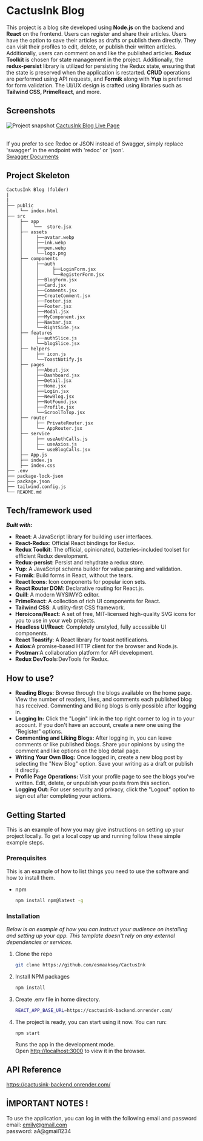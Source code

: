 # CactusInk Blog
This project is a blog site developed using **Node.js** on the backend and **React** on the frontend.
Users can register and share their articles. Users have the option to save their articles as drafts or publish them directly. They can visit their profiles to edit, delete, or publish their written articles. Additionally, users can comment on and like the published articles. **Redux Toolkit** is chosen for state management in the project. Additionally, the **redux-persist** library is utilized for persisting the Redux state, ensuring that the state is preserved when the application is restarted. **CRUD** operations are performed using API requests, and **Formik** along with **Yup** is preferred for form validation. The UI/UX design is crafted using libraries such as **Tailwind CSS, PrimeReact**, and more.

## Screenshots
![Project snapshot](./cactus.gif)
[CactusInk Blog Live Page](https://cactusink-esma.netlify.app/) <br><br>

If you prefer to see Redoc or JSON instead of Swagger, simply replace 'swagger' in the endpoint with 'redoc' or 'json'.<br>
[Swagger Documents](https://cactusink-backend.onrender.com/documents/swagger/)

## Project Skeleton

```
CactusInk Blog (folder)
|
|
├── public
│    └── index.html
├── src
│    ├── app
│    │    └──  store.jsx
│    ├── assets
│    │     ├──avatar.webp
│    │     ├──ink.webp
│    │     ├──pen.webp
│    │     └──logo.png
│    ├── components
│    │     ├──auth
│    │     │     ├──LoginForm.jsx
│    │     │     └──RegisterForm.jsx
│    │     ├──BlogForm.jsx
│    │     ├──Card.jsx
│    │     ├──Comments.jsx
│    │     ├──CreateComment.jsx
│    │     ├──Footer.jsx
│    │     ├──Footer.jsx
│    │     ├──Modal.jsx
│    │     ├──MyComponent.jsx
│    │     ├──Navbar.jsx
│    │     └──RightSide.jsx
│    ├── features
│    │     ├──authSlice.js
│    │     └──blogSlice.jsx
│    ├── helpers
│    │     ├── icon.js
│    │     └──ToastNotify.js
│    ├── pages
│    │     ├──About.jsx
│    │     ├──Dashboard.jsx
│    │     ├──Detail.jsx
│    │     ├──Home.jsx
│    │     ├──Login.jsx
│    │     ├──NewBlog.jsx
│    │     ├──NotFound.jsx
│    │     ├──Profile.jsx
│    │     └──ScroolToTop.jsx
│    ├── router
│    │     ├── PrivateRouter.jsx
│    │     └── AppRouter.jsx
│    ├── service
│    │     ├── useAuthCalls.js
│    │     ├── useAxios.js
│    │     └── useBlogCalls.jsx
│    ├── App.js
│    ├── index.js
│    ├── index.css
├── .env
├── package-lock-json
├── package.json
├── tailwind.config.js
└── README.md
```

## Tech/framework used
***Built with:*** <br>
- **React**: A JavaScript library for building user interfaces.<br>
- **React-Redux**: Official React bindings for Redux.<br>
- **Redux Toolkit**: The official, opinionated, batteries-included toolset for efficient Redux development.<br>
- **Redux-persist**: Persist and rehydrate a redux store.<br>
- **Yup**: A JavaScript schema builder for value parsing and validation.<br>
- **Formik**: Build forms in React, without the tears.<br>
- **React Icons**: Icon components for popular icon sets.<br>
- **React Router DOM**: Declarative routing for React.js.<br>
- **Quill**: A modern WYSIWYG editor.<br>
- **PrimeReact**: A collection of rich UI components for React.<br>
- **Tailwind CSS**: A utility-first CSS framework.<br>
- **Heroicons/React**: A set of free, MIT-licensed high-quality SVG icons for you to use in your web projects.<br>
- **Headless UI/React**: Completely unstyled, fully accessible UI components.<br>
- **React Toastify**: A React library for toast notifications.<br>
- **Axios**:A promise-based HTTP client for the browser and Node.js.<br>
- **Postman**:A collaboration platform for API development.<br>
- **Redux DevTools**:DevTools for Redux.<br>

## How to use?
- **Reading Blogs:**
Browse through the blogs available on the home page.
View the number of readers, likes, and comments each published blog has received.
Commenting and liking blogs is only possible after logging in.<br>
- **Logging In:**
Click the "Login" link in the top right corner to log in to your account.
If you don't have an account, create a new one using the "Register" options.<br>
- **Commenting and Liking Blogs:**
After logging in, you can leave comments or like published blogs.
Share your opinions by using the comment and like options on the blog detail page.<br>
- **Writing Your Own Blog:**
Once logged in, create a new blog post by selecting the "New Blog" option.
Save your writing as a draft or publish it directly.<br>
- **Profile Page Operations:**
Visit your profile page to see the blogs you've written.
Edit, delete, or unpublish your posts from this section.<br>
- **Logging Out:**
For user security and privacy, click the "Logout" option to sign out after completing your actions.

## Getting Started

This is an example of how you may give instructions on setting up your project locally.
To get a local copy up and running follow these simple example steps.

### Prerequisites

This is an example of how to list things you need to use the software and how to install them.

- npm
  ```sh
  npm install npm@latest -g

### Installation

_Below is an example of how you can instruct your audience on installing and setting up your app. This template doesn't rely on any external dependencies or services._

1. Clone the repo
   ```sh
   git clone https://github.com/esmaaksoy/CactusInk
   ```
2. Install NPM packages
   ```sh
   npm install
   ```
3. Create .env file in home directory.
   ```sh
   REACT_APP_BASE_URL=https://cactusink-backend.onrender.com/
   ```
5. The project is ready, you can start using it now.
   You can run:

   `npm start`

   Runs the app in the development mode.\
   Open [http://localhost:3000](http://localhost:3000) to view it in the browser.

## API Reference
https://cactusink-backend.onrender.com/

## İMPORTANT NOTES !

To use the application, you can log in with the following email and password <br>
email: emily@gmail.com <br>
password: aA@gmail1234 <br>
 

